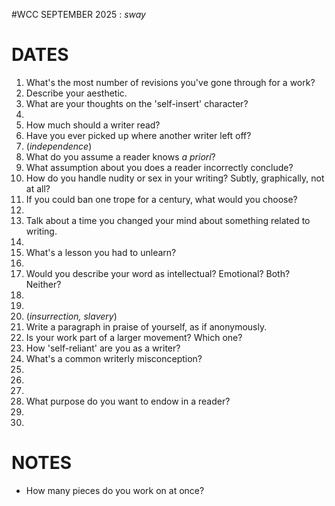 #WCC SEPTEMBER 2025 : *sway*
<!-- Leaves of Grass -->

# DATES
1. What's the most number of revisions you've gone through for a work?
2. Describe your aesthetic.
3. What are your thoughts on the 'self-insert' character? 
4. 
5. How much should a writer read?
6. Have you ever picked up where another writer left off?
7. (*independence*)
8. What do you assume a reader knows *a priori*?
9. What assumption about you does a reader incorrectly conclude?
10. How do you handle nudity or sex in your writing? Subtly, graphically, not at all?
11. If you could ban one trope for a century, what would you choose?
12. 
13. Talk about a time you changed your mind about something related to writing.
14. 
15. What's a lesson you had to unlearn?
16. 
17. Would you describe your word as intellectual? Emotional? Both? Neither?
18. 
19. 
20. (*insurrection, slavery*)
21. Write a paragraph in praise of yourself, as if anonymously.
22. Is your work part of a larger movement? Which one?
23. How 'self-reliant' are you as a writer?
24. What's a common writerly misconception?
25. 
26. 
27. 
28. What purpose do you want to endow in a reader?
29. 
30. 


# NOTES
- How many pieces do you work on at once?
